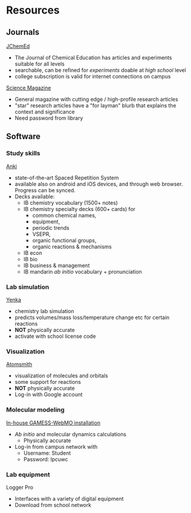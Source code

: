 # Resources

## Journals

[JChemEd](https://pubs.acs.org/journal/jceda8)
* The Journal of Chemical Education has articles and experiments suitable for all levels
* searchable, can be refined for _experiments_ doable at _high school_ level
* college subscription is valid for internet connections on campus

[Science Magazine](http://science.sciencemag.org/)
* General magazine with cutting edge / high-profile research articles
* "star" research articles have a "for layman" blurb that explains the context and significance
* Need password from library

## Software

### Study skills

[Anki](https://apps.ankiweb.net/)

* state-of-the-art Spaced Repetition System
* available also on android and iOS devices, and through web browser.  Progress can be synced.
* Decks available:
  * IB chemistry vocabulary (1500+ notes)
  * IB chemistry specialty decks (600+ cards) for 
    * common chemical names, 
    * equipment, 
    * periodic trends
    * VSEPR, 
    * organic functional groups, 
    * organic reactions & mechanisms
  * IB econ
  * IB bio
  * IB business & management
  * IB mandarin _ab initio_ vocabulary + pronunciation

### Lab simulation

[Yenka](http://www.yenka.com)

* chemistry lab simulation
* predicts volumes/mass loss/temperature change etc for certain reactions
* **NOT** physically accurate
* activate with school license code

### Visualization

[Atomsmith](http://atomsmith.co/)

* visualization of molecules and orbitals
* some support for reactions
* **NOT** physically accurate
* Log-in with Google account

### Molecular modeling

[In-house GAMESS-WebMO installation](http://172.17.0.100/~jkwchui/cgi-bin/webmo/login.cgi)
* _Ab initio_ and molecular dynamics calculations
  * Physically accurate
* Log-in from campus network with 
  * Username: Student
  * Password: lpcuwc

### Lab equipment

Logger Pro
* Interfaces with a variety of digital equipment
* Download from school network
